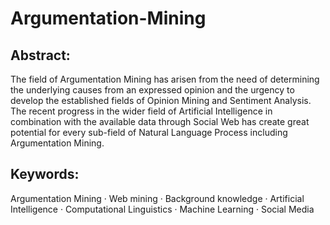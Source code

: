 # Argumentation-Mining

## Abstract:
The field of Argumentation Mining has arisen from the need of determining the underlying causes from an expressed opinion and the urgency to develop the established fields of Opinion Mining and Sentiment Analysis. The recent progress in the wider field of Artificial Intelligence in combination with the available data through Social Web has create great potential for every sub-field of Natural Language Process including Argumentation Mining.
              
## Keywords:               
Argumentation Mining · Web mining · Background knowledge · Artificial Intelligence · Computational Linguistics · Machine Learning · Social Media
              
